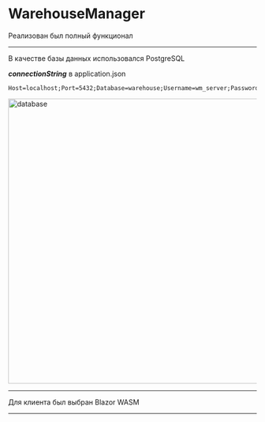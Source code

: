 # WarehouseManager

Реализован был полный функционал

---
В качестве базы данных использовался PostgreSQL

***connectionString*** в application.json

```
Host=localhost;Port=5432;Database=warehouse;Username=wm_server;Password=wm_server;SearchPath=public
```
<img width="1865" height="577" alt="database" src="https://github.com/user-attachments/assets/2d630d41-f8e6-4687-a056-c2b9c535fc81" />

---
Для клиента был выбран Blazor WASM

---
